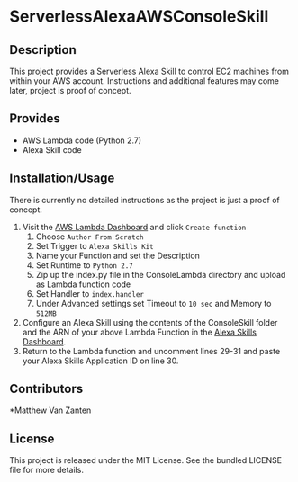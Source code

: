 ServerlessAlexaAWSConsoleSkill
====================
## Description

This project provides a Serverless Alexa Skill to control EC2 machines from within your AWS account. Instructions and additional features may come later, project is proof of concept.

## Provides

  * AWS Lambda code (Python 2.7)
  * Alexa Skill code

## Installation/Usage

There is currently no detailed instructions as the project is just a proof of concept. 

1. Visit the <a href="https://console.aws.amazon.com/lambda">AWS Lambda Dashboard</a> and click `Create function`
	1. Choose `Author From Scratch`
	2. Set Trigger to `Alexa Skills Kit`
	3. Name your Function and set the Description
	4. Set Runtime to `Python 2.7`
	5. Zip up the index.py file in the ConsoleLambda directory and upload as Lambda function code
	6. Set Handler to `index.handler`
	7. Under Advanced settings set Timeout to `10 sec` and Memory to `512MB`
2. Configure an Alexa Skill using the contents of the ConsoleSkill folder and the ARN of your above Lambda Function in the <a href="https://developer.amazon.com/edw/home.html">Alexa Skills Dashboard</a>.
3. Return to the Lambda function and uncomment lines 29-31 and paste your Alexa Skills Application ID on line 30.

## Contributors
*Matthew Van Zanten

## License

This project is released under the MIT License. See the bundled LICENSE file for more details.
